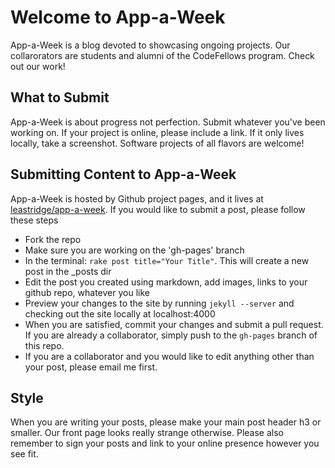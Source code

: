Welcome to App-a-Week
=====================

App-a-Week is a blog devoted to showcasing ongoing projects.  Our collarorators are students and alumni of the CodeFellows program.  Check out our work!

What to Submit
--------------

App-a-Week is about progress not perfection. Submit whatever you've been working on.  If your project is online, please include a link.  If it only lives locally, take a screenshot.  Software projects of all flavors are welcome!

Submitting Content to App-a-Week
--------------------------------

App-a-Week is hosted by Github project pages, and it lives at [leastridge/app-a-week](http://github.com/leastridge/app-a-week).  If you would like to submit a post, please follow these steps

+ Fork the repo
+ Make sure you are working on the 'gh-pages' branch
+ In the terminal: `rake post title="Your Title"`.  This will create a new post in the _posts dir
+ Edit the post you created using markdown, add images, links to your github repo, whatever you like
+ Preview your changes to the site by running `jekyll --server` and checking out the site locally at localhost:4000
+ When you are satisfied, commit your changes and submit a pull request.  If you are already a collaborator, simply push to the `gh-pages` branch of this repo.
+ If you are a collaborator and you would like to edit anything other than your post, please email me first.

Style
-----
When you are writing your posts, please make your main post header h3 or smaller.  Our front page looks really strange otherwise.  Please also remember to sign your posts and link to your online presence however you see fit.
